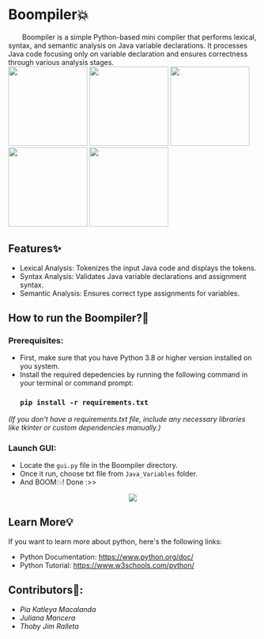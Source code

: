 # Boompiler💥
&emsp;&emsp;Boompiler is a simple Python-based mini compiler that performs lexical, syntax, and semantic analysis on Java variable declarations. It processes Java code focusing only on variable declaration and ensures correctness through various analysis stages.
<br> <img src="https://user-images.githubusercontent.com/74038190/216649441-c7a4d602-5d9b-4c5b-99d4-697bddf6f8e0.gif" width="160" />
<img src="https://user-images.githubusercontent.com/74038190/216655818-2e7b9a31-49bf-4744-85a8-db8a2577c45c.gif" width="160" />
<img src="https://user-images.githubusercontent.com/74038190/216655855-e00c1861-e964-4b4f-90ae-2592cad7b272.gif" width="160" />
<img src="https://user-images.githubusercontent.com/74038190/216655813-c9147cb2-cfee-4955-b591-52cac08f1f60.gif" width="160" />
<img src="https://user-images.githubusercontent.com/74038190/216656986-e4424d73-56dd-4e0d-96ac-66f9f2c3be42.gif" width="160" />

## Features✨
- Lexical Analysis: Tokenizes the input Java code and displays the tokens. 
- Syntax Analysis: Validates Java variable declarations and assignment syntax.
- Semantic Analysis: Ensures correct type assignments for variables.

## How to run the Boompiler?🤔
### Prerequisites:
- First, make sure that you have Python 3.8 or higher version installed on you system.
- Install the required depedencies by running the following command in your terminal or command prompt:
  ### `pip install -r requirements.txt`
*(If you don't have a requirements.txt file, include any necessary libraries like tkinter or custom dependencies manually.)*

### Launch GUI:
- Locate the `gui.py` file in the Boompiler directory.
- Once it run, choose txt file from `Java_Variables` folder.
- And BOOM💥! Done :>>
<p align="center">
  <img src="https://github.com/user-attachments/assets/44ac5675-c94b-4439-8e8f-546d206d7371"/>
</p>

## Learn More💡
If you want to learn more about python, here's the following links:
- Python Documentation: https://www.python.org/doc/ <br>
- Python Tutorial: https://www.w3schools.com/python/ <br>

## Contributors📝:
- *Pia Katleya Macalanda*
- *Juliana Mancera*
- *Thoby Jim Ralleta*
